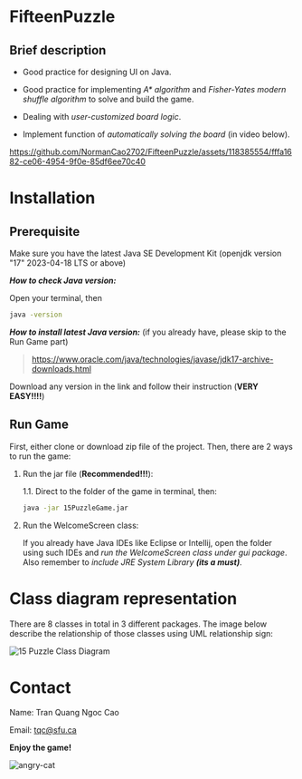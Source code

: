 # FifteenPuzzle
## Brief description
- Good practice for designing UI on Java.

- Good practice for implementing _A* algorithm_ and _Fisher-Yates modern shuffle algorithm_ to solve and build the game.

- Dealing with _user-customized board logic_.

- Implement function of _automatically solving the board_ (in video below).

  

https://github.com/NormanCao2702/FifteenPuzzle/assets/118385554/fffa1682-ce06-4954-9f0e-85df6ee70c40
# Installation
## Prerequisite
Make sure you have the latest Java SE Development Kit (openjdk version "17" 2023-04-18 LTS or above)

**_How to check Java version:_**

Open your terminal, then
```bash
java -version
```

**_How to install latest Java version:_** (if you already have, please skip to the Run Game part)

> https://www.oracle.com/java/technologies/javase/jdk17-archive-downloads.html


Download any version in the link and follow their instruction (**VERY EASY!!!!**)

## Run Game
First, either clone or download zip file of the project. Then, there are 2 ways to run the game:

1. Run the jar file (**Recommended!!!**): 

    1.1. Direct to the folder of the game in terminal, then:
    ```bash
    java -jar 15PuzzleGame.jar
    ```
    
2. Run the WelcomeScreen class:
   
    If you already have Java IDEs like Eclipse or Intellij, open the folder using such IDEs and _run the WelcomeScreen class under gui package_. Also remember to _include JRE System Library **(its a must)**_.

# Class diagram representation
There are 8 classes in total in 3 different packages. The image below describe the relationship of those classes using UML relationship sign:

![15 Puzzle Class Diagram](https://github.com/NormanCao2702/FifteenPuzzle/assets/118385554/3c391a50-fa2f-4547-aeb5-f429ee891936)

# Contact
Name: Tran Quang Ngoc Cao

Email: tqc@sfu.ca

**Enjoy the game!**

![angry-cat](https://github.com/NormanCao2702/FifteenPuzzle/assets/118385554/82c5f2fc-a8ed-4a1b-a7b4-945c532bf81c)





